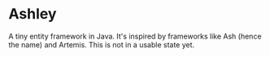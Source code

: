 Ashley
======

A tiny entity framework in Java. It's inspired by frameworks like Ash (hence the name) and Artemis. This is not in a usable state yet.
